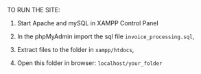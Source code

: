 TO RUN THE SITE: 

1. Start Apache and mySQL in XAMPP Control Panel

2. In the phpMyAdmin import the sql file `invoice_processing.sql`,

3. Extract files to the folder in `xampp/htdocs`, 

4. Open this folder in browser: `localhost/your_folder` 


